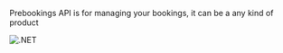 Prebookings API is for managing your bookings, it can be a any kind of product

![.NET](https://github.com/github/docs/actions/workflows/main.yml/badge.svg)
